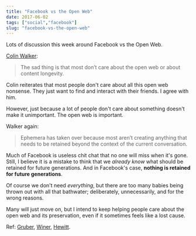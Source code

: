 ```yaml
---
title: "Facebook vs the Open Web"
date: 2017-06-02
tags: ["social","facebook"]
slug: "facebook-vs-the-open-web"
---
```


Lots of discussion this week around Facebook vs the Open Web.

[Colin Walker][1]:

> The sad thing is that most don’t care about the open web or about content longevity.

Colin reiterates that most people don't care about all this open web nonsense. They just want to find and interact with their friends. I agree with him.

However, just because a lot of people don't care about something doesn't make it unimportant. The open web is important.

Walker again:

> Ephemera has taken over because most aren’t creating anything that needs to be retained beyond the context of the current conversation.

Much of Facebook is useless chit chat that no one will miss when it's gone. Still, I believe it is a mistake to think that we _already know_ what should be retained for future generations. And in Facebook's case, **nothing is retained for future generations**.

Of course we don't need _everything_, but there are too many babies being thrown out with all that bathwater; deliberately, unnecessarily, and for the wrong reasons.

Many will just move on, but I intend to keep helping people care about the open web and its preservation, even if it sometimes feels like a lost cause.

Ref: [Gruber][2], [Winer][3], [Hewitt][4].

 [1]: https://colinwalker.blog/2017/06/02/02062017-1705/
 [2]: https://daringfireball.net/2017/06/fuck_facebook
 [3]: http://scripting.com/2017/05/31.html#a110526
 [4]: https://twitter.com/joehewitt/status/870363197580038144
